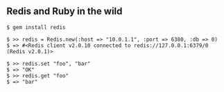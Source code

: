 ## Redis and Ruby in the wild

    $ gem install redis

    $ >> redis = Redis.new(:host => "10.0.1.1", :port => 6380, :db => 0)
    $ => #<Redis client v2.0.10 connected to redis://127.0.0.1:6379/0 (Redis v2.0.1)>

    $ >> redis.set "foo", "bar"
    $ => "OK"
    $ >> redis.get "foo"
    $ => "bar"

